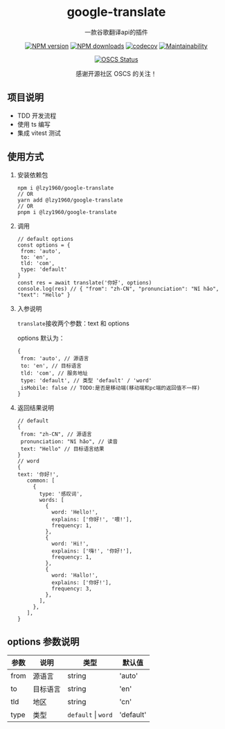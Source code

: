 <h1 align="center">google-translate</h1>

<p align="center">一款谷歌翻译api的插件</p>

<div align="center">

[![NPM version][npm-image]][npm-url] [![NPM downloads][download-image]][download-url] [![codecov][codecov-image]][codecov-url]
[![Maintainability][maintainability-image]][maintainability-url]

[npm-image]: http://img.shields.io/npm/v/@lzy1960/google-translate.svg
[npm-url]: http://npmjs.org/package/@lzy1960/google-translate
[download-image]: https://img.shields.io/npm/dm/@lzy1960/google-translate.svg
[download-url]: https://npmjs.org/package/@lzy1960/google-translate
[codecov-image]: https://codecov.io/gh/lzy1960/google-translate/branch/main/graph/badge.svg?token=O686OAR35N
[codecov-url]: https://codecov.io/gh/lzy1960/google-translate
[maintainability-image]: https://api.codeclimate.com/v1/badges/185da742ecab918b1a57/maintainability
[maintainability-url]: https://codeclimate.com/github/lzy1960/google-translate/maintainability
[oscs-image]: https://www.oscs1024.com/platform/badge/lzy1960/google-translate.svg?size=small
[oscs-url]: https://www.oscs1024.com/project/lzy1960/google-translate?ref=badge_small

[![OSCS Status][oscs-image]][oscs-url]

感谢开源社区 OSCS 的关注！

</div>

## 项目说明

- TDD 开发流程
- 使用 ts 编写
- 集成 vitest 测试

## 使用方式

1. 安装依赖包

   ```JS
   npm i @lzy1960/google-translate
   // OR
   yarn add @lzy1960/google-translate
   // OR
   pnpm i @lzy1960/google-translate
   ```

2. 调用

   ```JS
   // default options
   const options = {
    from: 'auto',
    to: 'en',
    tld: 'com',
    type: 'default'
   }
   const res = await translate('你好', options)
   console.log(res) // { "from": "zh-CN", "pronunciation": "Nǐ hǎo", "text": "Hello" }
   ```

3. 入参说明

   `translate`接收两个参数：text 和 options

   options 默认为：

   ```JS
   {
    from: 'auto', // 源语言
    to: 'en', // 目标语言
    tld: 'com', // 服务地址
    type: 'default', // 类型 'default' / 'word'
    isMobile: false // TODO:是否是移动端(移动端和pc端的返回值不一样)
   }
   ```

4. 返回结果说明
   ```JS
   // default
   {
    from: "zh-CN", // 源语言
    pronunciation: "Nǐ hǎo", // 读音
    text: "Hello" // 目标语言结果
   }
   // word
   {
   text: '你好!',
      common: [
        {
          type: '感叹词',
          words: [
            {
              word: 'Hello!',
              explains: ['你好!', '喂!'],
              frequency: 1,
            },
            {
              word: 'Hi!',
              explains: ['嗨!', '你好!'],
              frequency: 1,
            },
            {
              word: 'Hallo!',
              explains: ['你好!'],
              frequency: 3,
            },
          ],
        },
      ],
   }
   ```

## options 参数说明

| 参数 | 说明     | 类型                | 默认值    |
| ---- | -------- | ------------------- | --------- |
| from | 源语言   | string              | 'auto'    |
| to   | 目标语言 | string              | 'en'      |
| tld  | 地区     | string              | 'cn'      |
| type | 类型     | `default` \| `word` | 'default' |
